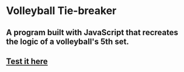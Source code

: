 # Volleyball Tie-breaker
## A program built with JavaScript that recreates the logic of a volleyball's 5th set.
## [Test it here](https://akrasiel1.github.io/volleyball-tiebreaker)

